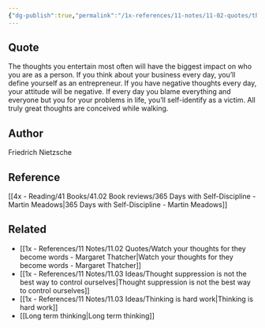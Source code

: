 ```yaml
---
{"dg-publish":true,"permalink":"/1x-references/11-notes/11-02-quotes/the-thoughts-you-entertain-most-often-will-have-the-biggest-impact-on-who-you-are-as-a-person-friedrich-nietzshce/","title":"quote","created":"2024-02-22T23:39:59.872+03:00","updated":"2024-02-22T23:39:59.872+03:00"}
---
```



## Quote
The thoughts you entertain most often will have the biggest impact on who you are as a person. If you think about your business every day, you’ll define yourself as an entrepreneur. If you have negative thoughts every day, your attitude will be negative. If every day you blame everything and everyone but you for your problems in life, you’ll self-identify as a victim.
All truly great thoughts are conceived while walking.

## Author
Friedrich Nietzsche

## Reference
[[4x - Reading/41 Books/41.02 Book reviews/365 Days with Self-Discipline - Martin Meadows\|365 Days with Self-Discipline - Martin Meadows]]

## Related
- [[1x - References/11 Notes/11.02 Quotes/Watch your thoughts for they become words - Margaret Thatcher\|Watch your thoughts for they become words - Margaret Thatcher]]
- [[1x - References/11 Notes/11.03 Ideas/Thought suppression is not the best way to control ourselves\|Thought suppression is not the best way to control ourselves]]
- [[1x - References/11 Notes/11.03 Ideas/Thinking is hard work\|Thinking is hard work]]
- [[Long term thinking\|Long term thinking]]